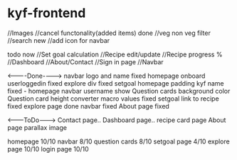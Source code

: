 # kyf-frontend
//Images
//cancel functonality(added items) done
//veg non veg filter
//search
 new
 //add icon for navbar


todo now
 //Set goal calculation 
 //Recipe edit/update
 //Recipe progress %
 //Dashboard 
 //About/Contact
 //Sign in page
 //Navbar

<----Done---->
navbar logo and name fixed
homepage onboard userloggedin fixed
explore div fixed
setgoal homepage padding
kyf name fixed - homepage
navbar username show
Question cards background color
Question card height converter
macro values fixed
setgoal link to recipe fixed
explore page done
navbar fixed
About page fixed


<---ToDo--->
Contact page..
Dashboard page..
recipe card page
About page parallax image



homepage 10/10
navbar 8/10
question cards 8/10
setgoal page 4/10
explore page 10/10
login page 10/10

